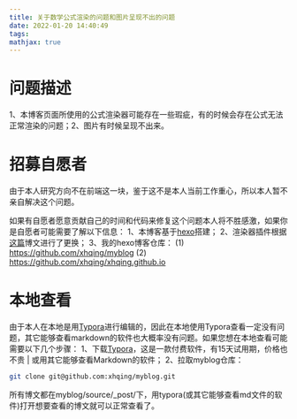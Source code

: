 ```yaml
---
title: 关于数学公式渲染的问题和图片呈现不出的问题
date: 2022-01-20 14:40:49
tags:
mathjax: true
---
```


# 问题描述

1、本博客页面所使用的公式渲染器可能存在一些瑕疵，有的时候会存在公式无法正常渲染的问题；2、图片有时候呈现不出来。

# 招募自愿者

由于本人研究方向不在前端这一块，鉴于这不是本人当前工作重心，所以本人暂不亲自解决这个问题。

如果有自愿者愿意贡献自己的时间和代码来修复这个问题本人将不胜感激，如果你是自愿者可能需要了解以下信息：
1、本博客基于[hexo](https://hexo.io)搭建；
2、渲染器插件根据[这篇](https://blog.cofess.com/2017/09/06/how-to-use-mathjax-to-render-latex-mathematical-formula-in-hexo.html)博文进行了更换；
3、我的hexo博客仓库：
(1) https://github.com/xhqing/myblog
(2) https://github.com/xhqing/xhqing.github.io

# 本地查看

由于本人在本地是用[Typora](https://typora.io/)进行编辑的，因此在本地使用Typora查看一定没有问题，其它能够查看markdown的软件也大概率没有问题。如果您想在本地查看可能需要以下几个步骤：
1、下载[Typora](https://typora.io/)，这是一款付费软件，有15天试用期，价格也不贵 | 或用其它能够查看Markdown的软件；
2、拉取myblog仓库：

```bash
git clone git@github.com:xhqing/myblog.git
```

所有博文都在myblog/source/_post/下，用typora(或其它能够查看md文件的软件)打开想要查看的博文就可以正常查看了。